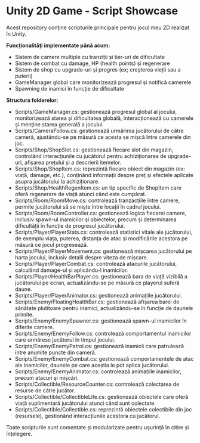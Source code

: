 # Unity 2D Game - Script Showcase

Acest repository conține scripturile principale pentru jocul meu 2D realizat în Unity.

**Funcționalități implementate până acum:**
- Sistem de camere multiple cu tranziții și tier-uri de dificultate
- Sistem de combat cu damage, HP (health points) și regenerare
- Sistem de shop cu upgrade-uri și progres (ex; creșterea vieții sau a puterii)
- GameManager global care monitorizează progresul și notifică camerele
- Spawning de inamici în funcție de dificultate

**Structura folderelor:**
- Scripts/GameManager.cs: gestionează progresul global al jocului, monitorizează starea și dificultatea globală, interacționează cu camerele și menține starea generală a jocului.
- Scripts/CameraFollow.cs: gestionează urmărirea jucătorului de către cameră, ajustându-se pe măsură ce acesta se mișcă între camerele din joc.
- Scripts/Shop/ShopSlot.cs: gestionează fiecare slot din magazin, controlând interacțiunile cu jucătorul pentru achiziționarea de upgrade-uri, afișarea prețului și a descrierii itemelor.
- Scripts/Shop/ShopItem.cs: reprezintă fiecare obiect din magazin (ex: viață, damage, etc.), conținând informații despre preț și efectele aplicate asupra jucătorului la achiziționare.
- Scripts/Shop/HealthRegenItem.cs: un tip specific de ShopItem care oferă regenerare de viață atunci când este cumpărat.
- Scripts/Room/RoomMove.cs: controlează tranzacțiile între camere, permite jucătorului să se miște între locații în cadrul jocului.
- Scripts/Room/RoomController.cs: gestionează logica fiecarei camere, inclusiv spawn-ul inamicilor și obiectelor, precum și determinarea dificultății în funcție de progresul jucătorului.
- Scripts/Player/PlayerStats.cs: controlează statistici vitale ale jucătorului, de exemplu viața, puterea, distanța de atac și modificările acestora pe măsură ce jocul progresează.
- Scripts/Player/PlayerMovement.cs: gestionează mișcarea jucătorului pe harta jocului, inclusiv detalii despre viteza de mișcare.
- Scripts/Player/PlayerCombat.cs: controlează atacurile jucătorului, calculând damage-ul și aplicându-l inamicilor.
- Scripts/Player/HealthBarPlayer.cs: gestionează bara de viață vizibilă a jucătorului pe ecran, actualizându-se pe măsură ce playerul suferă daune.
- Scripts/Player/PlayerAnimator.cs: gestionează animațiile jucătorului.
- Scripts/Enemy/FloatingHealthBar.cs: gestionează afișarea barei de sănătate plutitoare pentru inamici, actualizându-se în funcție de daunele primite.
- Scripts/Enemy/EnemySpawner.cs: gestionează spawn-ul inamicilor în diferite camere.
- Scripts/Enemy/EnemyFollow.cs: controlează comportamentul inamicilor care urmăresc jucătorul în timpul jocului.
- Scripts/Enemy/EnemyPatrol.cs: gestionează inamicii care patrulează între anumite puncte din cameră.
- Scripts/Enemy/EnemyCombat.cs: gestionează comportamentele de atac ale inamicilor, daunele pe care aceștia le pot aplica jucătorului.
- Scripts/Enemy/EnemyAnimator.cs: controlează animațiile inamicilor, precum atacuri și mișcări.
- Scripts/Collectible/ResourceCounter.cs: controlează colectarea de resurse de către jucător.
- Scripts/Collectible/CollectibleLife.cs: gestionează obiectele care oferă viață suplimentară jucătorului atunci când sunt colectate.
- Scripts/Collectible/Collectible.cs: reprezintă obiectele colectibile din joc (resursele), gestionând interacțiunile acestora cu jucătorul.

Toate scripturile sunt comentate și modularizate pentru ușurință în citire și înțelegere.
